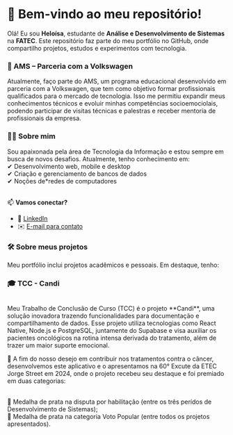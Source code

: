 # 🚀 Bem-vindo ao meu repositório!  

Olá! Eu sou **Heloísa**, estudante de **Análise e Desenvolvimento de Sistemas** na **FATEC**. Este repositório faz parte do meu portfólio no GitHub, onde compartilho projetos, estudos e experimentos com tecnologia.  <br>

<h3>📌 AMS – Parceria com a Volkswagen</h3>  
Atualmente, faço parte do AMS, um programa educacional desenvolvido em parceria com a Volkswagen, que tem como objetivo formar profissionais qualificados para o mercado de tecnologia. Isso me permitiu expandir meus conhecimentos técnicos e evoluir minhas competências socioemociolais, podendo participar de visitas técnicas e palestras e receber mentoria de profissionais da empresa.<br>

<h3>👩‍💻 Sobre mim </h3>  
Sou apaixonada pela área de Tecnologia da Informação e estou sempre em busca de novos desafios. Atualmente, tenho conhecimento em: <br>
✔ Desenvolvimento web, mobile e desktop <br>
✔ Criação e gerenciamento de bancos de dados <br>
✔ Noções de*redes de computadores <br> <br>

📫 **Vamos conectar?**  
- 🔗 [LinkedIn](www.linkedin.com/in/heloísa-pichelli-souza)  <br>
- ✉️ [E-mail para contato](heloisapichellisouza@gmail.com)  <br>

<h3>🛠️ Sobre meus projetos </h3>  
Meu portfólio inclui projetos acadêmicos e pessoais. Em destaque, tenho:<br>

<h3>🎓 TCC - Candi</h3> <br>  
Meu Trabalho de Conclusão de Curso (TCC) é o projeto **Candi**, uma solução inovadora  trazendo funcionalidades para documentação e compartilhamento de dados. Esse projeto utiliza tecnologias como React Native, Node.js e PostgreSQL, juntamente do Supabase e visa auxiliar os pacientes oncológicos na rotina intensa derivada do tratamento, além de trazer um maior suporte emocional.  <br>

🤝 A fim do nosso desejo em contribuir nos tratamentos contra o câncer, desenvolvemos este aplicativo e o apresentamos na 60° Excute da ETEC Jorge Street em 2024, onde o projeto recebeu seu destaque e foi premiado em duas categorias:<br> <br>

🥈 Medalha de prata na disputa por habilitação (entre os três perídos de Desenvolvimento de Sistemas); <br>
🥈 Medalha de prata na categoria Voto Popular (entre todos os projetos apresentados). <br>









<!---
heloisapz/heloisapz is a ✨ special ✨ repository because its `README.md` (this file) appears on your GitHub profile.
You can click the Preview link to take a look at your changes.
--->
